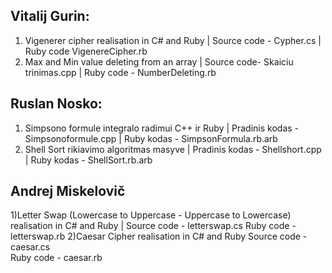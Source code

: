 ## Vitalij Gurin:
1) Vigenerer cipher realisation in C# and Ruby |
Source code - Cypher.cs |
Ruby code VigenereCipher.rb
2) Max and Min value deleting from an array |
Source code- Skaiciu trinimas.cpp |
Ruby code - NumberDeleting.rb


## Ruslan Nosko:
1) Simpsono formule integralo radimui C++ ir Ruby |
Pradinis kodas - Simpsonoformule.cpp |
Ruby kodas - SimpsonFormula.rb.arb
2) Shell Sort rikiavimo algoritmas masyve |
Pradinis kodas - Shellshort.cpp |
Ruby kodas - ShellSort.rb.arb


## Andrej Miskelovič
1)Letter Swap (Lowercase to Uppercase - Uppercase to Lowercase) realisation in C# and Ruby |
Source code - letterswap.cs
Ruby code - letterswap.rb
2)Caesar Cipher realisation in C# and Ruby
Source code - caesar.cs  
Ruby code - caesar.rb
